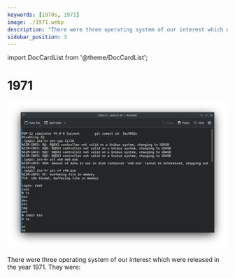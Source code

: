 ```yaml
---
keywords: [1970s, 1971]
image: ./1971.webp
description: "There were three operating system of our interest which were released in the year 1971. They were:"
sidebar_position: 3
---
```


import DocCardList from '@theme/DocCardList';

# 1971

![! Unix v1 from 1971](./1971.webp)

There were three operating system of our interest which were released in the year 1971. They were:

<DocCardList />
